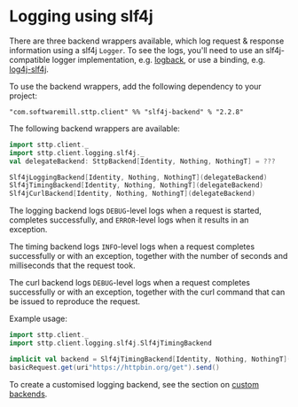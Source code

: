 # Logging using slf4j

There are three backend wrappers available, which log request & response information using a slf4j `Logger`. To see the logs, you'll need to use an slf4j-compatible logger implementation, e.g.  [logback](http://logback.qos.ch), or use a binding, e.g. [log4j-slf4j](https://logging.apache.org/log4j/2.0/log4j-slf4j-impl/index.html).

To use the backend wrappers, add the following dependency to your project:

```
"com.softwaremill.sttp.client" %% "slf4j-backend" % "2.2.8"
``` 

The following backend wrappers are available:

```scala
import sttp.client._
import sttp.client.logging.slf4j._
val delegateBackend: SttpBackend[Identity, Nothing, NothingT] = ???

Slf4jLoggingBackend[Identity, Nothing, NothingT](delegateBackend)
Slf4jTimingBackend[Identity, Nothing, NothingT](delegateBackend)
Slf4jCurlBackend[Identity, Nothing, NothingT](delegateBackend)
```

The logging backend logs `DEBUG`-level logs when a request is started, completes successfully, and `ERROR`-level logs when it results in an exception.

The timing backend logs `INFO`-level logs when a request completes successfully or with an exception, together with the number of seconds and milliseconds that the request took.

The curl backend logs `DEBUG`-level logs when a request completes successfully or with an exception, together with the curl command that can be issued to reproduce the request.

Example usage:

```scala
import sttp.client._
import sttp.client.logging.slf4j.Slf4jTimingBackend

implicit val backend = Slf4jTimingBackend[Identity, Nothing, NothingT](HttpURLConnectionBackend())
basicRequest.get(uri"https://httpbin.org/get").send()
```

To create a customised logging backend, see the section on [custom backends](custom.md).
